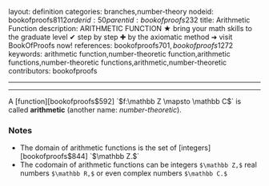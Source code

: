 layout: definition
categories: branches,number-theory
nodeid: bookofproofs$8112
orderid: 50
parentid: bookofproofs$232
title: Arithmetic Function
description: ARITHMETIC FUNCTION ★ bring your math skills to the graduate level ✔ step by step ✚ by the axiomatic method ➜ visit BookOfProofs now!
references: bookofproofs$701,bookofproofs$1272
keywords: arithmetic function,number-theoretic function,arithmetic functions,number-theoretic functions,arithmetic,number-theoretic
contributors: bookofproofs

---


---

A [function][bookofproofs$592] `$f:\mathbb Z \mapsto \mathbb C$` is called **arithmetic** (another name: *number-theoretic*). 

### Notes 

* The domain of arithmetic functions is the set of [integers][bookofproofs$844] `$\mathbb Z.$`
* The codomain of arithmetic functions can be integers `$\mathbb Z,$` real numbers `$\mathbb R,$` or even complex numbers `$\mathbb C.$`
